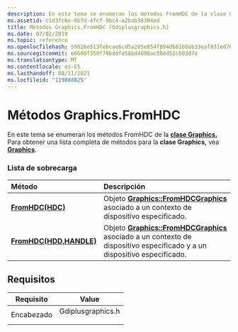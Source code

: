 ```yaml
---
description: En este tema se enumeran los métodos FromHDC de la clase Graphics. Para obtener una lista completa de métodos para la clase Graphics, vea Graphics.
ms.assetid: c1d3fc6e-6b7d-4fcf-9bc4-a2bab36304ed
title: Métodos Graphics.FromHDC (Gdiplusgraphics.h)
ms.date: 07/02/2019
ms.topic: reference
ms.openlocfilehash: 59826e513febcae6cd5a205e854f894d661b0ab33eaf831ed76f1b64d1d85b16
ms.sourcegitcommit: e6600f550f79bddfe58bd4696ac50dd52cb03d7e
ms.translationtype: MT
ms.contentlocale: es-ES
ms.lasthandoff: 08/11/2021
ms.locfileid: "119888825"
---
```

# <a name="graphicsfromhdc-methods"></a>Métodos Graphics.FromHDC

En este tema se enumeran los métodos FromHDC de la [**clase Graphics.**](/windows/win32/api/gdiplusgraphics/nl-gdiplusgraphics-graphics) Para obtener una lista completa de métodos para la **clase Graphics,** vea [**Graphics**](/windows/win32/api/gdiplusgraphics/nl-gdiplusgraphics-graphics).

### <a name="overload-list"></a>Lista de sobrecarga



| Método                                                                      | Descripción                                                                                                                                                                                                                 |
|:----------------------------------------------------------------------------|:----------------------------------------------------------------------------------------------------------------------------------------------------------------------------------------------------------------------------|
| [**FromHDC(HDC)**](/windows/win32/api/gdiplusgraphics/nf-gdiplusgraphics-graphics-fromhdc(inhdc))                | Objeto [**Graphics::FromHDC**](/windows/win32/api/gdiplusgraphics/nf-gdiplusgraphics-graphics-fromhdc(inhdc))[**Graphics**](/windows/win32/api/gdiplusgraphics/nl-gdiplusgraphics-graphics) asociado a un contexto de dispositivo especificado.<br/>                                |
| [**FromHDC(HDD,HANDLE)**](/windows/win32/api/gdiplusgraphics/nf-gdiplusgraphics-graphics-fromhdc(inhdc_inhandle)) | Objeto [**Graphics::FromHDC**](/windows/win32/api/gdiplusgraphics/nf-gdiplusgraphics-graphics-fromhdc(inhdc_inhandle))[**Graphics**](/windows/win32/api/gdiplusgraphics/nl-gdiplusgraphics-graphics) asociado a un contexto de dispositivo especificado y a un dispositivo especificado.<br/> |



## <a name="requirements"></a>Requisitos



| Requisito | Value |
|-------------------|----------------------------------------------------------------------------------------------|
| Encabezado<br/> | <dl> <dt>Gdiplusgraphics.h</dt> </dl> |



 

 
